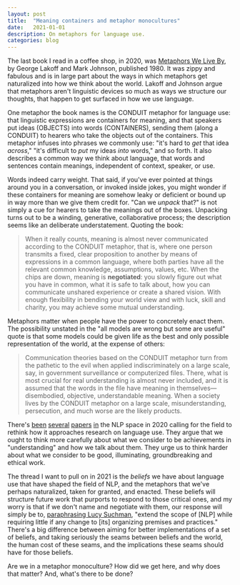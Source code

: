 ```yaml
---
layout: post
title:  "Meaning containers and metaphor monocultures"
date:   2021-01-01
description: On metaphors for language use.
categories: blog
---
```

The last book I read in a coffee shop, in 2020, was [Metaphors We Live By](https://press.uchicago.edu/ucp/books/book/chicago/M/bo3637992.html), by George Lakoff and Mark Johnson, published 1980. It was zippy and fabulous and is in large part about the ways in which metaphors get naturalized into how we think about the world. Lakoff and Johnson argue that metaphors aren't linguistic devices so much as ways we structure our thoughts, that happen to get surfaced in how we use language.

One metaphor the book names is the CONDUIT metaphor for language use: that linguistic expressions are containers for meaning, and that speakers put ideas (OBJECTS) into words (CONTAINERS), sending them (along a CONDUIT) to hearers who take the objects out of the containers. This metaphor infuses into phrases we commonly use: "it's hard to _get_ that idea _across_," "it's difficult to _put_ my ideas _into_ words," and so forth. It also describes a common way we think about language, that words and sentences contain meanings, independent of context, speaker, or use. 

Words indeed carry weight. That said, if you've ever pointed at things around you in a conversation, or invoked inside jokes, you might wonder if these containers for meaning are somehow leaky or deficient or bound up in way more than we give them credit for. "Can we _unpack_ that?" is not simply a cue for hearers to take the meanings out of the boxes. Unpacking turns out to be a winding, generative, collaborative process; the description seems like an deliberate understatement. Quoting the book: 

> When it really counts, meaning is almost never communicated according to the CONDUIT metaphor, that is, where one person transmits a fixed, clear proposition to another by means of expressions in a common language, where both parties  have all the relevant common knowledge, assumptions, values, etc. When the chips are down, meaning is **negotiated**: you slowly figure out what you have in common, what it is safe to talk about, how you can communicate unshared experience or create a shared vision. With enough flexibility in bending your world view and with luck, skill and charity, you may achieve some mutual understanding. 

Metaphors matter when people have the power to concretely enact them. The possibility unstated in the "all models are wrong but some are useful" quote is that some models could be given life as the best and only possible representation of the world, at the expense of others:

> Communication theories based on the CONDUIT metaphor turn from the pathetic to the evil when applied indiscriminately on a large scale, say, in government surveillance or computerized files. There, what is most crucial for real understanding is almost never included, and it is assumed that the words in the file have meaning in themselves—disembodied, objective, understandable meaning. When a society lives by the CONDUIT metaphor on a large scale, misunderstanding, persecution, and much worse are the likely products.

There's [been](https://www.aclweb.org/anthology/2020.acl-main.463/) [several](https://www.aclweb.org/anthology/2020.emnlp-main.703/) [papers](https://www.aclweb.org/anthology/2020.acl-main.485/) [in](https://www.technologyreview.com/2020/12/04/1013294/google-ai-ethics-research-paper-forced-out-timnit-gebru/) the NLP space in 2020 calling for the field to rethink how it approaches research on language use. They argue that we ought to think more carefully about what we consider to be achievements in "understanding" and how we talk about them. They urge us to think harder about what we consider to be good, illuminating, groundbreaking and ethical work. 

The thread I want to pull on in 2021 is the _beliefs_ we have about language use that have shaped the field of NLP, and the metaphors that we've perhaps naturalized, taken for granted, and enacted. These beliefs will structure future work that purports to respond to those critical ones, and my worry is that if we don't name and negotiate with them, our response will simply be to, [paraphrasing Lucy Suchman](https://www.lri.fr/~mbl/ENS/CSCW/2017/papers/Suchman-JCSCW94.pdf), "extend the scope of [NLP] while requiring little if any change to [its] organizing premises and practices." There's a big difference between aiming for better implementations of a set of beliefs, and taking seriously the seams between beliefs and the world, the human cost of these seams, and the implications these seams should have for those beliefs.

Are we in a metaphor monoculture? How did we get here, and why does that matter? And, what's there to be done? 